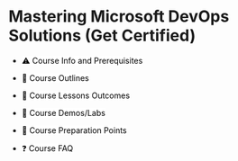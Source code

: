 # Mastering Microsoft DevOps Solutions (Get Certified)

- <a href="https://github.com/MohamedRadwan-DevOps/devops-step-by-step/blob/main/source/mastering-microsoft-devops-solutions/microsoft-devops-info-prerequisite.md" title="Click here to see Prerequisite related to this Course" style="background-color:#FFFFFF;color:#000000;text-decoration:none">⚠️ Course Info and Prerequisites</a>

- <a href="https://github.com/MohamedRadwan-DevOps/devops-step-by-step/blob/main/source/mastering-microsoft-devops-solutions/microsoft-devops-outline.md" title="Course Outlines" style="background-color:#FFFFFF;color:#000000;text-decoration:none">📃 Course Outlines </a>

- <a href="https://github.com/MohamedRadwan-DevOps/devops-step-by-step/blob/main/source/mastering-microsoft-devops-solutions/microsoft-devops-lessons-outcomes.md" title="Course Lessons Outcomes" style="background-color:#FFFFFF;color:#000000;text-decoration:none">🔖 Course Lessons Outcomes </a>

- <a href="https://github.com/MohamedRadwan-DevOps/devops-step-by-step/blob/main/source/mastering-microsoft-devops-solutions/microsoft-devops-demos-labs.md" title="Course Demos/Labs" style="background-color:#FFFFFF;color:#000000;text-decoration:none">🧪 Course Demos/Labs </a>

- <a href="https://github.com/MohamedRadwan-DevOps/devops-step-by-step/blob/main/source/mastering-microsoft-devops-solutions/microsoft-devops-lessons-preparation.md" title="Course Preparation Points" style="background-color:#FFFFFF;color:#000000;text-decoration:none">📝 Course Preparation Points </a>
    
- <a href="https://github.com/MohamedRadwan-DevOps/devops-step-by-step/blob/main/source/mastering-microsoft-devops-solutions/microsoft-devops-faq.md" title="FAQ" style="background-color:#FFFFFF;color:#000000;text-decoration:none;">❓ Course FAQ</a>
